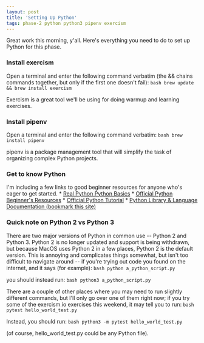 ```yaml
---
layout: post
title: 'Setting Up Python'
tags: phase-2 python python3 pipenv exercism
---
```


Great work this morning, y'all. Here's everything you need to do to set up Python for this phase.

### Install exercism
Open a terminal and enter the following command verbatim (the && chains commands together, but only if the first one doesn't fail):
	```bash
	brew update && brew install exercism
	```

Exercism is a great tool we'll be using for doing warmup and learning exercises.

### Install pipenv
Open a terminal and enter the following command verbatim:
	```bash
	brew install pipenv
	```

pipenv is a package management tool that will simplify the task of organizing complex Python projects.

### Get to know Python
I'm including a few links to good beginner resources for anyone who's eager to get started.
	* [Real Python Python Basics](https://realpython.com/python-basics/)
	* [Official Python Beginner's Resources](https://wiki.python.org/moin/BeginnersGuide/NonProgrammers)
	* [Official Python Tutorial](https://docs.python.org/3/tutorial/index.html)
	* [Python Library & Language Documentation (bookmark this site)](https://docs.python.org/3/index.html)


### Quick note on Python 2 vs Python 3
There are two major versions of Python in common use -- Python 2 and Python 3. Python 2 is no longer updated and support is being withdrawn, but because MacOS uses Python 2 in a few places, Python 2 is the default version. This is annoying and complicates things somewhat, but isn't too difficult to navigate around -- if you're trying out code you found on the internet, and it says (for example):
	```bash
	python a_python_script.py
	```

you should instead run:
	```bash
	python3 a_python_script.py
	```

There are a couple of other places where you may need to run slightly different commands, but I'll only go over one of them right now; if you try some of the exercism.io exercises this weekend,
it may tell you to run:
	```bash
	pytest hello_world_test.py
	```

Instead, you should run:
	```bash
	python3 -m pytest hello_world_test.py
	```

(of course, hello_world_test.py could be any Python file).
